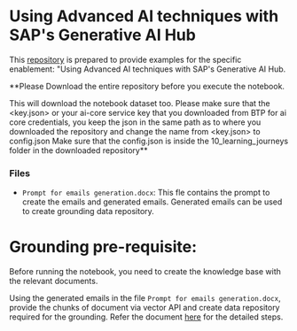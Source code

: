 # Using Advanced AI techniques with SAP's Generative AI Hub
This [repository](https://github.com/SAP-samples/ai-core-samples/tree/main/10_Learning_Journeys) is prepared to provide examples for the specific enablement: "Using Advanced AI techniques with SAP's Generative AI Hub.

**Please Download the entire repository before you execute the notebook.

This will download the notebook dataset too.
Please make sure that the <key.json> or <whatever name> your ai-core service key that you downloaded from BTP for ai core credentials, you keep the json in the same path as to where you downloaded the repository and change the name from <key.json> to config.json
Make sure that the config.json is inside the 10_learning_journeys folder in the downloaded repository**
### Files

- `Prompt for emails generation.docx`: This fle contains the prompt to create the emails and generated emails. Generated emails can be used to create grounding data repository.

# Grounding pre-requisite:

Before running the notebook, you need to create the knowledge base with the relevant documents.

Using the generated emails in the file `Prompt for emails generation.docx`, provide the chunks of document via vector API and create data repository required for the grounding.
Refer the document [here](https://help.sap.com/docs/sap-ai-core/generative-ai-hub-restructure/grounding?state=DRAFT&profile=20227684#option-2-provide-the-chunks-of-document-via-vector-api-directly) for the detailed steps.
